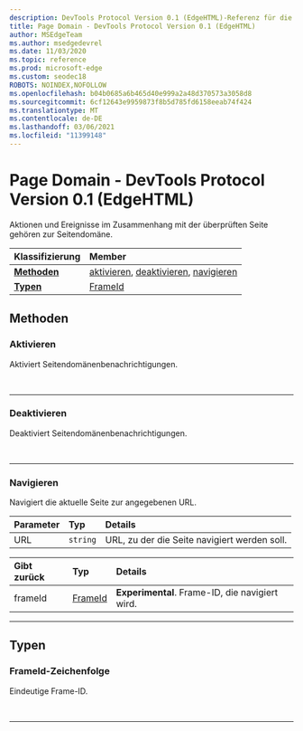 ```yaml
---
description: DevTools Protocol Version 0.1 (EdgeHTML)-Referenz für die Seitendomäne. Aktionen und Ereignisse im Zusammenhang mit der überprüften Seite gehören zur Seitendomäne.
title: Page Domain - DevTools Protocol Version 0.1 (EdgeHTML)
author: MSEdgeTeam
ms.author: msedgedevrel
ms.date: 11/03/2020
ms.topic: reference
ms.prod: microsoft-edge
ms.custom: seodec18
ROBOTS: NOINDEX,NOFOLLOW
ms.openlocfilehash: b04b0685a6b465d40e999a2a48d370573a3058d8
ms.sourcegitcommit: 6cf12643e9959873f8b5d785fd6158eeab74f424
ms.translationtype: MT
ms.contentlocale: de-DE
ms.lasthandoff: 03/06/2021
ms.locfileid: "11399148"
---
```

# <a name="page-domain---devtools-protocol-version-01-edgehtml"></a>Page Domain - DevTools Protocol Version 0.1 (EdgeHTML)  

Aktionen und Ereignisse im Zusammenhang mit der überprüften Seite gehören zur Seitendomäne.  

| Klassifizierung | Member |  
|:--- |:--- |  
| [**Methoden**](#methods) | [aktivieren](#enable), [deaktivieren](#disable), [navigieren](#navigate) |  
| [**Typen**](#types) | [FrameId](#frameid) |  

## <a name="methods"></a>Methoden  

### <a name="enable"></a>Aktivieren  

Aktiviert Seitendomänenbenachrichtigungen.  

&nbsp;  

---  

### <a name="disable"></a>Deaktivieren   

Deaktiviert Seitendomänenbenachrichtigungen.  

&nbsp;  

---  

### <a name="navigate"></a>Navigieren  

Navigiert die aktuelle Seite zur angegebenen URL.  

| Parameter | Typ | Details |  
|:--- |:--- |:--- |  
| URL | `string` | URL, zu der die Seite navigiert werden soll. |  

| Gibt zurück | Typ | Details |  
|:--- |:--- |:--- |  
| frameId | [FrameId](#frameid) | **Experimental**.  Frame-ID, die navigiert wird. |  

---  

## <a name="types"></a>Typen  

### <a name="frameid-string"></a>FrameId-Zeichenfolge  

<a name="frameid"></a>  

Eindeutige Frame-ID.  

&nbsp;  

---  

